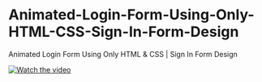 # Animated-Login-Form-Using-Only-HTML-CSS-Sign-In-Form-Design
Animated Login Form Using Only HTML &amp; CSS | Sign In Form Design

[![Watch the video](https://i.imgur.com/vKb2F1B.png)](https://youtu.be/BCx9Yk3VSHg)

